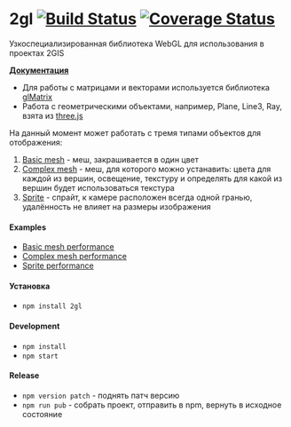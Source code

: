 # 2gl [![Build Status](https://travis-ci.org/2gis/2gl.svg?branch=master)](https://travis-ci.org/2gis/2gl) [![Coverage Status](https://coveralls.io/repos/2gis/2gl/badge.svg?branch=master&service=github)](https://coveralls.io/github/2gis/2gl?branch=master)
Узкоспециализированная библиотека WebGL для использования в проектах 2GIS

**[Документация](https://2gis.github.io/2gl/docs)**

* Для работы с матрицами и векторами используется библиотека [glMatrix](http://glmatrix.net/)
* Работа с геометрическими объектами, например, Plane, Line3, Ray, взята из [three.js](http://threejs.org/)

На данный момент может работать с тремя типами объектов для отображения:

1. [Basic mesh](https://2gis.github.io/2gl/docs/BasicMeshProgram.html) - меш, закрашивается в один цвет
2. [Complex mesh](https://2gis.github.io/2gl/docs/ComplexMeshProgram.html) - меш, для которого можно устанавить: цвета для каждой из вершин, освещение, текстуру и определять для какой из вершин будет использоваться текстура
3. [Sprite](https://2gis.github.io/2gl/docs/Sprite.html) - спрайт, к камере расположен всегда одной гранью, удалённость не влияет на размеры изображения

#### Examples
* [Basic mesh performance](https://2gis.github.io/2gl/examples/basicMeshPerformance)
* [Complex mesh performance](https://2gis.github.io/2gl/examples/complexMeshPerformance)
* [Sprite performance](https://2gis.github.io/2gl/examples/spritePerformance)

#### Установка
* `npm install 2gl`

#### Development
* `npm install`
* `npm start`

#### Release
* `npm version patch` - поднять патч версию
* `npm run pub` - собрать проект, отправить в npm, вернуть в исходное состояние
